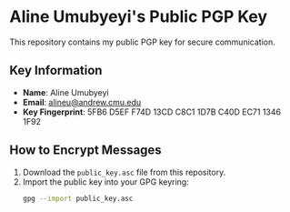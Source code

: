 # Aline Umubyeyi's Public PGP Key

This repository contains my public PGP key for secure communication.

## Key Information

- **Name**: Aline Umubyeyi
- **Email**: alineu@andrew.cmu.edu
- **Key Fingerprint**: 5FB6 D5EF F74D 13CD C8C1 1D7B C40D EC71 1346 1F92

## How to Encrypt Messages

1. Download the `public_key.asc` file from this repository.
2. Import the public key into your GPG keyring:
   ```bash
   gpg --import public_key.asc
